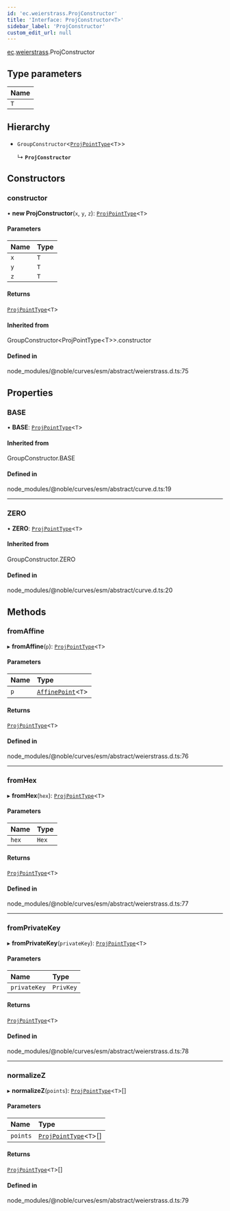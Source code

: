 ```yaml
---
id: 'ec.weierstrass.ProjConstructor'
title: 'Interface: ProjConstructor<T>'
sidebar_label: 'ProjConstructor'
custom_edit_url: null
---
```


[ec](../namespaces/ec.md).[weierstrass](../namespaces/ec.weierstrass.md).ProjConstructor

## Type parameters

| Name |
| :--- |
| `T`  |

## Hierarchy

- `GroupConstructor`<[`ProjPointType`](ec.weierstrass.ProjPointType.md)<`T`\>\>

  ↳ **`ProjConstructor`**

## Constructors

### constructor

• **new ProjConstructor**(`x`, `y`, `z`): [`ProjPointType`](ec.weierstrass.ProjPointType.md)<`T`\>

#### Parameters

| Name | Type |
| :--- | :--- |
| `x`  | `T`  |
| `y`  | `T`  |
| `z`  | `T`  |

#### Returns

[`ProjPointType`](ec.weierstrass.ProjPointType.md)<`T`\>

#### Inherited from

GroupConstructor<ProjPointType<T\>\>.constructor

#### Defined in

node_modules/@noble/curves/esm/abstract/weierstrass.d.ts:75

## Properties

### BASE

• **BASE**: [`ProjPointType`](ec.weierstrass.ProjPointType.md)<`T`\>

#### Inherited from

GroupConstructor.BASE

#### Defined in

node_modules/@noble/curves/esm/abstract/curve.d.ts:19

---

### ZERO

• **ZERO**: [`ProjPointType`](ec.weierstrass.ProjPointType.md)<`T`\>

#### Inherited from

GroupConstructor.ZERO

#### Defined in

node_modules/@noble/curves/esm/abstract/curve.d.ts:20

## Methods

### fromAffine

▸ **fromAffine**(`p`): [`ProjPointType`](ec.weierstrass.ProjPointType.md)<`T`\>

#### Parameters

| Name | Type                                                               |
| :--- | :----------------------------------------------------------------- |
| `p`  | [`AffinePoint`](../namespaces/ec.weierstrass.md#affinepoint)<`T`\> |

#### Returns

[`ProjPointType`](ec.weierstrass.ProjPointType.md)<`T`\>

#### Defined in

node_modules/@noble/curves/esm/abstract/weierstrass.d.ts:76

---

### fromHex

▸ **fromHex**(`hex`): [`ProjPointType`](ec.weierstrass.ProjPointType.md)<`T`\>

#### Parameters

| Name  | Type  |
| :---- | :---- |
| `hex` | `Hex` |

#### Returns

[`ProjPointType`](ec.weierstrass.ProjPointType.md)<`T`\>

#### Defined in

node_modules/@noble/curves/esm/abstract/weierstrass.d.ts:77

---

### fromPrivateKey

▸ **fromPrivateKey**(`privateKey`): [`ProjPointType`](ec.weierstrass.ProjPointType.md)<`T`\>

#### Parameters

| Name         | Type      |
| :----------- | :-------- |
| `privateKey` | `PrivKey` |

#### Returns

[`ProjPointType`](ec.weierstrass.ProjPointType.md)<`T`\>

#### Defined in

node_modules/@noble/curves/esm/abstract/weierstrass.d.ts:78

---

### normalizeZ

▸ **normalizeZ**(`points`): [`ProjPointType`](ec.weierstrass.ProjPointType.md)<`T`\>[]

#### Parameters

| Name     | Type                                                       |
| :------- | :--------------------------------------------------------- |
| `points` | [`ProjPointType`](ec.weierstrass.ProjPointType.md)<`T`\>[] |

#### Returns

[`ProjPointType`](ec.weierstrass.ProjPointType.md)<`T`\>[]

#### Defined in

node_modules/@noble/curves/esm/abstract/weierstrass.d.ts:79
